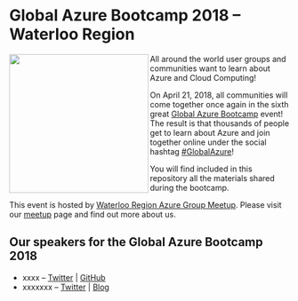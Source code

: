 # Global Azure Bootcamp 2018 – Waterloo Region

<img align="left" src="https://global.azurebootcamp.net/wp-content/uploads/2014/11/logo-2018-250x222.png" width="250">

All around the world user groups and communities want to learn about Azure and Cloud Computing!

On April 21, 2018, all communities will come together once again in the sixth great [Global Azure Bootcamp](https://global.azurebootcamp.net/) event! The result is that thousands of people get to learn about Azure and join together online under the social hashtag [#GlobalAzure](https://twitter.com/search?q=%23GlobalAzure)!

You will find included in this repository all the materials shared during the bootcamp.

This event is hosted by [Waterloo Region Azure Group Meetup](https://www.meetup.com/Waterloo-Region-Azure-Group-Meetup/). 
Please visit our [meetup](https://www.meetup.com/Waterloo-Region-Azure-Group-Meetup/) page and find out more about us.

## Our speakers for the Global Azure Bootcamp 2018

* xxxx – [Twitter](https://twitter.com/Brisebois) | [GitHub](https://github.com/brisebois)
* xxxxxxx – [Twitter](https://twitter.com/GuyBarrette) | [Blog](http://guybarrette.me)
